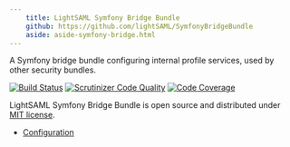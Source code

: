 ```yaml
---
    title: LightSAML Symfony Bridge Bundle
    github: https://github.com/lightSAML/SymfonyBridgeBundle
    aside: aside-symfony-bridge.html
---
```


A Symfony bridge bundle configuring internal profile services, used by other security bundles.

[![Build Status](https://travis-ci.org/lightSAML/SymfonyBridgeBundle.svg?branch=master)](https://travis-ci.org/lightSAML/SymfonyBridgeBundle)
[![Scrutinizer Code Quality](https://scrutinizer-ci.com/g/lightSAML/SymfonyBridgeBundle/badges/quality-score.png?b=master)](https://scrutinizer-ci.com/g/lightSAML/SymfonyBridgeBundle/?branch=master)
[![Code Coverage](https://scrutinizer-ci.com/g/lightSAML/SymfonyBridgeBundle/badges/coverage.png?b=master)](https://scrutinizer-ci.com/g/lightSAML/SymfonyBridgeBundle/?branch=master)

LightSAML Symfony Bridge Bundle is open source and distributed under
[MIT license](https://github.com/lightSAML/SymfonyBridgeBundle/blob/master/LICENSE).


 * [Configuration](/Symfony-Bridge/Configuration/)
